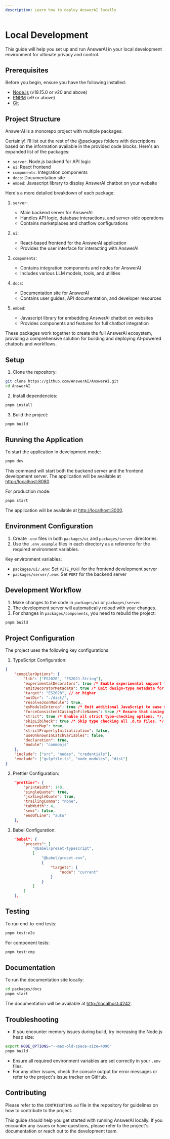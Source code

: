 ```yaml
---
description: Learn how to deploy AnswerAI locally
---
```


# Local Development

This guide will help you set up and run AnswerAI in your local development environment for ultimate privacy and control.

## Prerequisites

Before you begin, ensure you have the following installed:

-   [Node.js](https://nodejs.org/en/download) (v18.15.0 or v20 and above)
-   [PNPM](https://pnpm.io/installation) (v9 or above)
-   [Git](https://git-scm.com/downloads)

## Project Structure

AnswerAI is a monorepo project with multiple packages:

Certainly! I'll list out the rest of the @packages folders with descriptions based on the information available in the provided code blocks. Here's an expanded list of the packages:

-   `server`: Node.js backend for API logic
-   `ui`: React frontend
-   `components`: Integration components
-   `docs`: Documentation site
-   `embed`: Javascript library to display AnswerAI chatbot on your website

Here's a more detailed breakdown of each package:

1. `server`:

    - Main backend server for AnswerAI
    - Handles API logic, database interactions, and server-side operations
    - Contains marketplaces and chatflow configurations

2. `ui`:

    - React-based frontend for the AnswerAI application
    - Provides the user interface for interacting with AnswerAI

3. `components`:

    - Contains integration components and nodes for AnswerAI
    - Includes various LLM models, tools, and utilities

4. `docs`:

    - Documentation site for AnswerAI
    - Contains user guides, API documentation, and developer resources

5. `embed`:

    - Javascript library for embedding AnswerAI chatbot on websites
    - Provides components and features for full chatbot integration

These packages work together to create the full AnswerAI ecosystem, providing a comprehensive solution for building and deploying AI-powered chatbots and workflows.

## Setup

1. Clone the repository:

```bash
git clone https://github.com/AnswerAI/AnswerAI.git
cd AnswerAI
```

2. Install dependencies:

```bash
pnpm install
```

3. Build the project:

```bash
pnpm build
```

## Running the Application

To start the application in development mode:

```bash
pnpm dev
```

This command will start both the backend server and the frontend development server. The application will be available at [http://localhost:8080](http://localhost:8080).

For production mode:

```bash
pnpm start
```

The application will be available at [http://localhost:3000](http://localhost:3000).

## Environment Configuration

1. Create `.env` files in both `packages/ui` and `packages/server` directories.
2. Use the `.env.example` files in each directory as a reference for the required environment variables.

Key environment variables:

-   `packages/ui/.env`: Set `VITE_PORT` for the frontend development server
-   `packages/server/.env`: Set `PORT` for the backend server

## Development Workflow

1. Make changes to the code in `packages/ui` or `packages/server`.
2. The development server will automatically reload with your changes.
3. For changes in `packages/components`, you need to rebuild the project:

```bash
pnpm build
```

## Project Configuration

The project uses the following key configurations:

1. TypeScript Configuration:

```1:22:packages/components/tsconfig.json
{
    "compilerOptions": {
        "lib": ["ES2020", "ES2021.String"],
        "experimentalDecorators": true /* Enable experimental support for TC39 stage 2 draft decorators. */,
        "emitDecoratorMetadata": true /* Emit design-type metadata for decorated declarations in source files. */,
        "target": "ES2020", // or higher
        "outDir": "./dist/",
        "resolveJsonModule": true,
        "esModuleInterop": true /* Emit additional JavaScript to ease support for importing CommonJS modules. This enables `allowSyntheticDefaultImports` for type compatibility. */,
        "forceConsistentCasingInFileNames": true /* Ensure that casing is correct in imports. */,
        "strict": true /* Enable all strict type-checking options. */,
        "skipLibCheck": true /* Skip type checking all .d.ts files. */,
        "sourceMap": true,
        "strictPropertyInitialization": false,
        "useUnknownInCatchVariables": false,
        "declaration": true,
        "module": "commonjs"
    },
    "include": ["src", "nodes", "credentials"],
    "exclude": ["gulpfile.ts", "node_modules", "dist"]
}

```

2. Prettier Configuration:

```98:106:package.json
    "prettier": {
        "printWidth": 140,
        "singleQuote": true,
        "jsxSingleQuote": true,
        "trailingComma": "none",
        "tabWidth": 4,
        "semi": false,
        "endOfLine": "auto"
    },
```

3. Babel Configuration:

```107:119:package.json
    "babel": {
        "presets": [
            "@babel/preset-typescript",
            [
                "@babel/preset-env",
                {
                    "targets": {
                        "node": "current"
                    }
                }
            ]
        ]
    },
```

## Testing

To run end-to-end tests:

```bash
pnpm test:e2e
```

For component tests:

```bash
pnpm test:cmp
```

## Documentation

To run the documentation site locally:

```bash
cd packages/docs
pnpm start
```

The documentation will be available at [http://localhost:4242](http://localhost:4242).

## Troubleshooting

-   If you encounter memory issues during build, try increasing the Node.js heap size:

```bash
export NODE_OPTIONS="--max-old-space-size=4096"
pnpm build
```

-   Ensure all required environment variables are set correctly in your `.env` files.
-   For any other issues, check the console output for error messages or refer to the project's issue tracker on GitHub.

## Contributing

Please refer to the `CONTRIBUTING.md` file in the repository for guidelines on how to contribute to the project.

This guide should help you get started with running AnswerAI locally. If you encounter any issues or have questions, please refer to the project's documentation or reach out to the development team.
